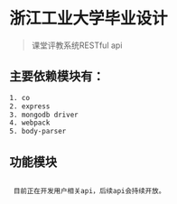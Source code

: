 # 浙江工业大学毕业设计
> 课堂评教系统RESTful api
## 主要依赖模块有：
``` bash
1. co
2. express
3. mongodb driver
4. webpack
5. body-parser

```
## 功能模块
``` bash

 目前正在开发用户相关api，后续api会持续开放。

```